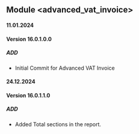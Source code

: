 ## Module <advanced_vat_invoice>

#### 11.01.2024
#### Version 16.0.1.0.0
##### ADD

- Initial Commit for Advanced VAT Invoice

#### 24.12.2024
#### Version 16.0.1.1.0
##### ADD

- Added Total sections in the report.